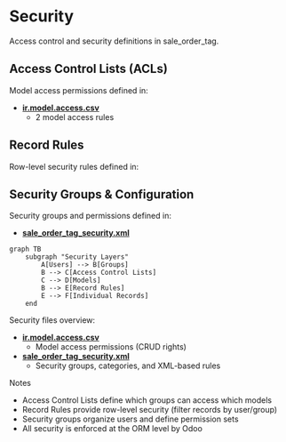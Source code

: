 # Security

Access control and security definitions in sale_order_tag.

## Access Control Lists (ACLs)

Model access permissions defined in:
- **[ir.model.access.csv](../sale_order_tag/security/ir.model.access.csv)**
  - 2 model access rules

## Record Rules

Row-level security rules defined in:

## Security Groups & Configuration

Security groups and permissions defined in:
- **[sale_order_tag_security.xml](../sale_order_tag/security/sale_order_tag_security.xml)**

```mermaid
graph TB
    subgraph "Security Layers"
        A[Users] --> B[Groups]
        B --> C[Access Control Lists]
        C --> D[Models]
        B --> E[Record Rules]
        E --> F[Individual Records]
    end
```

Security files overview:
- **[ir.model.access.csv](../sale_order_tag/security/ir.model.access.csv)**
  - Model access permissions (CRUD rights)
- **[sale_order_tag_security.xml](../sale_order_tag/security/sale_order_tag_security.xml)**
  - Security groups, categories, and XML-based rules

Notes
- Access Control Lists define which groups can access which models
- Record Rules provide row-level security (filter records by user/group)
- Security groups organize users and define permission sets
- All security is enforced at the ORM level by Odoo
